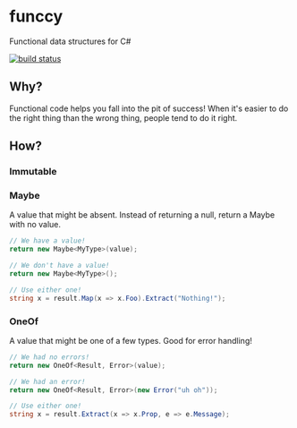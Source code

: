 # funccy
Functional data structures for C#

[![build status](https://www.myget.org/BuildSource/Badge/chriswxyz-dev?identifier=8bf26e10-7e21-4af2-899c-569e5db180c8)](https://www.myget.org/feed/chriswxyz-dev/package/nuget/Funccy)

## Why?
Functional code helps you fall into the pit of success! When it's easier to do the right thing than 
the wrong thing, people tend to do it right.

## How?
### Immutable
### Maybe
A value that might be absent. Instead of returning a null, return a Maybe with no value.

```C#
// We have a value!
return new Maybe<MyType>(value);

// We don't have a value!
return new Maybe<MyType>();

// Use either one!
string x = result.Map(x => x.Foo).Extract("Nothing!");
```

### OneOf
A value that might be one of a few types. Good for error handling!

```C#
// We had no errors!
return new OneOf<Result, Error>(value);

// We had an error!
return new OneOf<Result, Error>(new Error("uh oh"));

// Use either one!
string x = result.Extract(x => x.Prop, e => e.Message);
```
